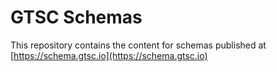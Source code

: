 # GTSC Schemas

This repository contains the content for schemas published at [https://schema.gtsc.io](https://schema.gtsc.io)
